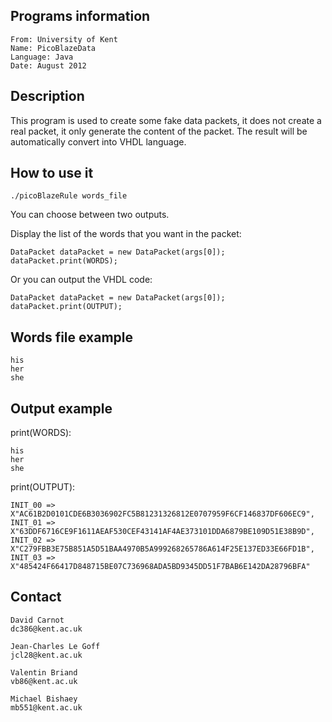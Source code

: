 ## Programs information
    
    From: University of Kent
    Name: PicoBlazeData
    Language: Java
    Date: August 2012


## Description

This program is used to create some fake data packets, it does not
create a real packet, it only generate the content of the packet.
The result will be automatically convert into VHDL language.


## How to use it

    ./picoBlazeRule words_file

You can choose between two outputs.

Display the list of the words that you want in the packet:

    DataPacket dataPacket = new DataPacket(args[0]);
    dataPacket.print(WORDS);

Or you can output the VHDL code:

    DataPacket dataPacket = new DataPacket(args[0]);
    dataPacket.print(OUTPUT);


## Words file example

    his
    her
    she


## Output example

print(WORDS):

    his
    her
    she

print(OUTPUT):

    INIT_00 => X"AC61B2D0101CDE6B3036902FC5B81231326812E0707959F6CF146837DF606EC9",
    INIT_01 => X"63DDF6716CE9F1611AEAF530CEF43141AF4AE373101DDA6879BE109D51E38B9D",
    INIT_02 => X"C279FBB3E75B851A5D51BAA4970B5A999268265786A614F25E137ED33E66FD1B",
    INIT_03 => X"485424F66417D848715BE07C736968ADA5BD9345DD51F7BAB6E142DA28796BFA"

## Contact

    David Carnot
    dc386@kent.ac.uk

    Jean-Charles Le Goff
    jcl28@kent.ac.uk

    Valentin Briand
    vb86@kent.ac.uk

    Michael Bishaey
    mb551@kent.ac.uk